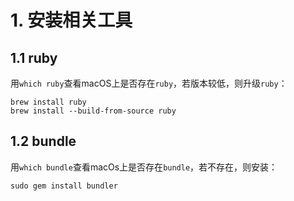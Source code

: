 # 1. 安装相关工具

## 1.1 ruby
用`which ruby`查看macOS上是否存在`ruby`，若版本较低，则升级`ruby`：


```
brew install ruby
brew install --build-from-source ruby
```

## 1.2 bundle
用`which bundle`查看macOs上是否存在`bundle`，若不存在，则安装：

```
sudo gem install bundler
```
